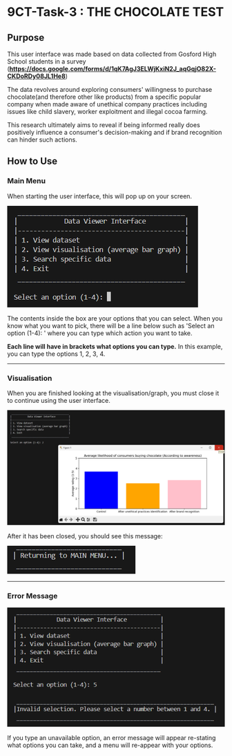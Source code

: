 # 9CT-Task-3 : THE CHOCOLATE TEST
## Purpose
This user interface was made based on data collected from Gosford High School students in a survey (**https://docs.google.com/forms/d/1qK7AgJ3ELWjKxiN2J_aqGqjO82X-CKDoRDy08JL1He8**)

The data revolves around exploring consumers' willingness to purchase chocolate(and therefore other like products) from a specific popular company when made aware of unethical company practices including issues like child slavery, worker exploitment and illegal cocoa farming.

This research ultimately aims to reveal if being informed really does positively influence a consumer's decision-making and if brand recognition can hinder such actions.
## How to Use
### Main Menu
When starting the user interface, this will pop up on your screen.

 ![Main Menu](./images/main%20menu.png)

The contents inside the box are your options that you can select. When you know what you want to pick, there will be a line below such as 'Select an option (1-4): ' where you can type which action you want to take.

**Each line will have in brackets what options you can type.** In this example, you can type the options 1, 2, 3, 4.

---
### Visualisation
When you are finished looking at the visualisation/graph, you must close it to continue using the user interface.

![Visualisation](./images/visualisation.png)

After it has been closed, you should see this message:

![Visualisation](./images/return.png)

---
### Error Message
![Error Message](./images/error.png)

If you type an unavailable option, an error message will appear re-stating what options you can take, and a menu will re-appear with your options.

